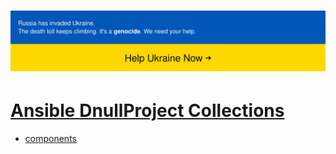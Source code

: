 [![Stand With Ukraine](https://raw.githubusercontent.com/vshymanskyy/StandWithUkraine/main/banner2-direct.svg)](https://vshymanskyy.github.io/StandWithUkraine)
=========

[Ansible DnullProject Collections](https://galaxy.ansible.com/dnullproject/collections)
=========

- [components](./roles/components)
